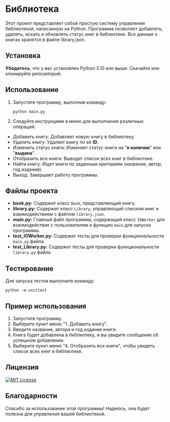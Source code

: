 
# Библиотека

Этот проект представляет собой простую систему управления библиотекой, написанную на Python. Программа позволяет добавлять, удалять, искать и обновлять статус книг в библиотеке. Все данные о книгах хранятся в файле library.json.


## Установка

**Убедитесь**, что у вас установлен Python 3.10 или выше.
Скачайте или клонируйте репозиторий.

## Использование

1. Запустите программу, выполнив команду:
    ```
    python main.py
    ```
2. Следуйте инструкциям в меню для выполнения различных операций:


- Добавить книгу: Добавляет новую книгу в библиотеку.
- Удалить книгу: Удаляет книгу по её **ID**.
- Изменить статус книги: Изменяет статус книги на "**в наличии**" или "**выдана**".
- Отобразить все книги: Выводит список всех книг в библиотеке.
- Найти книгу: Ищет книги по заданным критериям (название, автор, год издания).
- Выход: Завершает работу программы.

## Файлы проекта
- **book.py:** Содержит класс `Book`, представляющий книгу.
- **library.py:** Содержит класс `Library`, управляющий списком книг и взаимодействием с файлом `library.json`.
- **main.py:** Главный файл программы, содержащий класс `IOWorker` для взаимодействия с пользователем и функцию `main` для запуска программы.
- **test_IOWorker.py:** Содержит тесты для проверки функциональности `main.py` файла.
- **test_Library.py:** Содержит тесты для проверки функциональности `library.py` файла.

## Тестирование
Для запуска тестов выполните команду:

```
python -m unittest
```
## Пример использования
1. Запустите программу.
2. Выберите пункт меню "1. Добавить книгу".
3. Введите название, автора и год издания книги.
4. Книга будет добавлена в библиотеку, и вы увидите сообщение об успешном добавлении.
5. Выберите пункт меню "4. Отобразить все книги", чтобы увидеть список всех книг в библиотеке.

## Лицензия
[![MIT License](https://img.shields.io/badge/License-MIT-green.svg)](https://choosealicense.com/licenses/mit/)

## Благодарности
Спасибо за использование этой программы! Надеюсь, она будет полезна для управления вашей библиотекой.